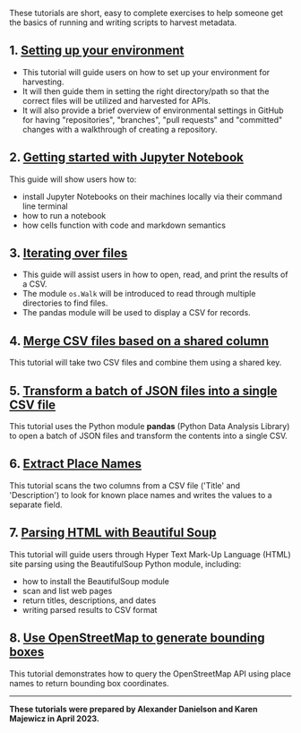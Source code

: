 These tutorials are short, easy to complete exercises to help someone get the basics of running and writing scripts to harvest metadata.

## 1. [Setting up your environment](T-01_setting-up-environment)

* This tutorial will guide users on how to set up your environment for harvesting.
* It will then guide them in setting the right directory/path so that the correct files will be utilized and harvested for APIs.
* It will also provide a brief overview of environmental settings in GitHub for having "repositories", "branches", "pull requests" and "committed" changes with a walkthrough of creating a repository.

## 2. [Getting started with Jupyter Notebook](T-02_getting-started-jupyter)

This guide will show users how to:

* install Jupyter Notebooks on their machines locally via their command line terminal
* how to run a notebook
* how cells function with code and markdown semantics

## 3. [Iterating over files](T-03_iterating-files)

* This guide will assist users in how to open, read, and print the results of a CSV.
* The module `os.Walk` will be introduced to read through multiple directories to find files.
* The pandas module will be used to display a CSV for records.

## 4. [Merge CSV files based on a shared column](T-04_merge-csv-files)

This tutorial will take two CSV files and combine them using a shared key.

## 5. [Transform a batch of JSON files into a single CSV file](T-05_json-to-csv)

This tutorial uses the Python module **pandas** (Python Data Analysis Library) to open a batch of JSON files and transform the contents into a single CSV.

## 6. [Extract Place Names](T-06_extract-place-names)

This tutorial scans the two columns from a CSV file ('Title' and 'Description') to look for known place names and writes the values to a separate field.


## 7. [Parsing HTML with Beautiful Soup](T-07_parsing-html-beautiful-soup)

This tutorial will guide users through Hyper Text Mark-Up Language (HTML) site parsing using the BeautifulSoup Python module, including:

* how to install the BeautifulSoup module
* scan and list web pages
* return titles, descriptions, and dates
* writing parsed results to CSV format

## 8. [Use OpenStreetMap to generate bounding boxes](T-08_bboxes-from-osm)

This tutorial demonstrates how to query the OpenStreetMap API using place names to return bounding box coordinates.

---------------------

**These tutorials were prepared by Alexander Danielson and Karen Majewicz in April 2023.**

